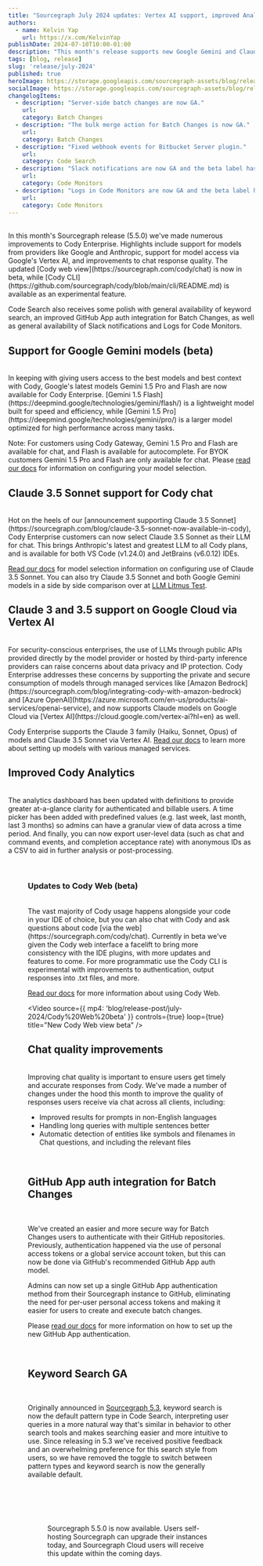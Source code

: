 ```yaml
---
title: "Sourcegraph July 2024 updates: Vertex AI support, improved Analytics, and Code Search updates"
authors:
  - name: Kelvin Yap
    url: https://x.com/KelvinYap
publishDate: 2024-07-10T10:00-01:00
description: "This month's release supports new Google Gemini and Claude 3.5 Sonnet models, secure model usage via Google's Vertex AI, and improvements to Cody's web view. Batch Changes gets a new GitHub App auth integration."
tags: [blog, release]
slug: 'release/july-2024'
published: true
heroImage: https://storage.googleapis.com/sourcegraph-assets/blog/release-post/july-2024/sourcegraph-5-5-release.png
socialImage: https://storage.googleapis.com/sourcegraph-assets/blog/release-post/july-2024/sourcegraph-5-5-release.png
changelogItems:
  - description: "Server-side batch changes are now GA."
    url: 
    category: Batch Changes
  - description: "The bulk merge action for Batch Changes is now GA."
    url: 
    category: Batch Changes
  - description: "Fixed webhook events for Bitbucket Server plugin."
    url: 
    category: Code Search
  - description: "Slack notifications are now GA and the beta label has been removed from the UI."
    url: 
    category: Code Monitors
  - description: "Logs in Code Monitors are now GA and the beta label has been removed from the UI."
    url: 
    category: Code Monitors
---
```


<br />
In this month's Sourcegraph release (5.5.0) we've made numerous improvements to Cody Enterprise. Highlights include support for models from providers like Google and Anthropic, support for model access via Google's Vertex AI, and improvements to chat response quality. The updated [Cody web view](https://sourcegraph.com/cody/chat) is now in beta, while [Cody CLI](https://github.com/sourcegraph/cody/blob/main/cli/README.md) is available as an experimental feature.

Code Search also receives some polish with general availability of keyword search, an improved GitHub App auth integration for Batch Changes, as well as general availability of Slack notifications and Logs for Code Monitors.
<br />

## Support for Google Gemini models (beta)

<br />
In keeping with giving users access to the best models and best context with Cody, Google's latest models Gemini 1.5 Pro and Flash are now available for Cody Enterprise. [Gemini 1.5 Flash](https://deepmind.google/technologies/gemini/flash/) is a lightweight model built for speed and efficiency, while [Gemini 1.5 Pro](https://deepmind.google/technologies/gemini/pro/) is a larger model optimized for high performance across many tasks.

Note: For customers using Cody Gateway, Gemini 1.5 Pro and Flash are available for chat, and Flash is available for autocomplete. For BYOK customers Gemini 1.5 Pro and Flash are only available for chat. Please [read our docs](https://sourcegraph.com/docs/cody/core-concepts/cody-gateway#configuring-custom-models) for information on configuring your model selection.
<br />

## Claude 3.5 Sonnet support for Cody chat

<br />
Hot on the heels of our [announcement supporting Claude 3.5 Sonnet](https://sourcegraph.com/blog/claude-3.5-sonnet-now-available-in-cody), Cody Enterprise customers can now select Claude 3.5 Sonnet as their LLM for chat. This brings Anthropic's latest and greatest LLM to all Cody plans, and is available for both VS Code (v1.24.0) and JetBrains (v6.0.12) IDEs.

[Read our docs](https://sourcegraph.com/docs/cody/core-concepts/cody-gateway#configuring-custom-models) for model selection information on configuring use of Claude 3.5 Sonnet. You can also try Claude 3.5 Sonnet and both Google Gemini models in a side by side comparison over at [LLM Litmus Test](https://s0.dev/).
<br />

## Claude 3 and 3.5 support on Google Cloud via Vertex AI

<br />
For security-conscious enterprises, the use of LLMs through public APIs provided directly by the model provider or hosted by third-party inference providers can raise concerns about data privacy and IP protection. Cody Enterprise addresses these concerns by supporting the private and secure consumption of models through managed services like [Amazon Bedrock](https://sourcegraph.com/blog/integrating-cody-with-amazon-bedrock) and [Azure OpenAI](https://azure.microsoft.com/en-us/products/ai-services/openai-service), and now supports Claude models on Google Cloud via [Vertex AI](https://cloud.google.com/vertex-ai?hl=en) as well.

Cody Enterprise supports the Claude 3 family (Haiku, Sonnet, Opus) of models and Claude 3.5 Sonnet via Vertex AI. [Read our docs](https://sourcegraph.com/docs/cody/clients/enable-cody-enterprise#supported-models-and-model-providers) to learn more about setting up models with various managed services.
<br />

## Improved Cody Analytics

<br />
The analytics dashboard has been updated with definitions to provide greater at-a-glance clarity for authenticated and billable users. A time picker has been added with predefined values (e.g. last week, last month, last 3 months) so admins can have a granular view of data across a time period. And finally, you can now export user-level data (such as chat and command events, and completion acceptance rate) with anonymous IDs as a CSV to aid in further analysis or post-processing.
<br />

<Figure
  src="https://storage.googleapis.com/sourcegraph-assets/blog/release-post/july-2024/cody-analytics-updates_65.png"
  alt="Cody Analytics updates"
/>
<br />

### Updates to Cody Web (beta)

<br />
The vast majority of Cody usage happens alongside your code in your IDE of choice, but you can also chat with Cody and ask questions about code [via the web](https://sourcegraph.com/cody/chat). Currently in beta we've given the Cody web interface a facelift to bring more consistency with the IDE plugins, with more updates and features to come. For more programmatic use the Cody CLI is experimental with improvements to authentication, output responses into .txt files, and more.

[Read our docs](https://sourcegraph.com/docs/cody/clients/cody-with-sourcegraph) for more information about using Cody Web.
<br />

<Video
  source={{
    mp4: 'blog/release-post/july-2024/Cody%20Web%20beta'
  }}
  controls={true}
  loop={true}
  title="New Cody Web view beta"
/>
<br />

## Chat quality improvements

<br />
Improving chat quality is important to ensure users get timely and accurate responses from Cody. We've made a number of changes under the hood this month to improve the quality of responses users receive via chat across all clients, including:

* Improved results for prompts in non-English languages
* Handling long queries with multiple sentences better
* Automatic detection of entities like symbols and filenames in Chat questions, and including the relevant files

<br />

## GitHub App auth integration for Batch Changes

<br />

We've created an easier and more secure way for Batch Changes users to authenticate with their GitHub repositories. Previously, authentication happened via the use of personal access tokens or a global service account token, but this can now be done via GitHub's recommended GitHub App auth model.

Admins can now set up a single GitHub App authentication method from their Sourcegraph instance to GitHub, eliminating the need for per-user personal access tokens and making it easier for users to create and execute batch changes.

Please [read our docs](https://sourcegraph.com/docs/batch-changes/configuring-credentials#github-apps) for more information on how to set up the new GitHub App authentication.

<br />

## Keyword Search GA

<br />

Originally announced in [Sourcegraph 5.3](https://sourcegraph.com/blog/sourcegraph-5.3-changelog), keyword search is now the default pattern type in Code Search, interpreting user queries in a more natural way that's similar in behavior to other search tools and makes searching easier and more intuitive to use. Since releasing in 5.3 we've received positive feedback and an overwhelming preference for this search style from users, so we have removed the toggle to switch between pattern types and keyword search is now the generally available default.

<br />

<Figure
  src="https://storage.googleapis.com/sourcegraph-assets/blog/release-post/july-2024/keyword-search-ga_80.png"
  alt="Keyword Search GA"
/>
<br />

<br />

Sourcegraph 5.5.0 is now available. Users self-hosting Sourcegraph can upgrade their instances today, and Sourcegraph Cloud users will receive this update within the coming days.

<br />
